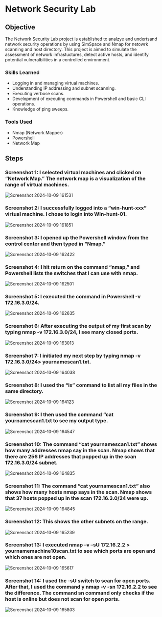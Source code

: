 # Network Security Lab

## Objective
The Network Security Lab project is established to analzye and undertsand network security operations by using SimSpace and Nmap for netowrk scanning and host directory. This project is aimed to simulate the assessment of network infrastuctures, detect active hosts, and identify potential vulneralbilities in a controlled environment. 
### Skills Learned
- Logging in and managing virtual machines.
- Understanding IP addressing and subnet scanning.
- Executing verbose scans.
- Development of executing commands in Powershell and basic CLI operations.
- Knowledge of ping sweeps.

### Tools Used
- Nmap (Network Mapper)
- Powershell
- Network Map

## Steps
### Screenshot 1: I selected virtual machines and clicked on “Network Map.” The network map is a visualization of the range of virtual machines.
![Screenshot 2024-10-09 161531](https://github.com/user-attachments/assets/82fa2383-1f86-4274-ac35-0ed299b34522)


### Screenshot 2: I successfully logged into a “win-hunt-xxx” virtual machine. I chose to login into WIn-hunt-01.
![Screenshot 2024-10-09 161851](https://github.com/user-attachments/assets/84cbd2f1-e282-44af-92e6-d89c7e115df2)


### Screenshot 3: I opened up the Powershell window from the control center and then typed in “Nmap.”
![Screenshot 2024-10-09 162422](https://github.com/user-attachments/assets/05a2bce4-043d-4056-8cab-d14cd3fb0b4a)


### Screenshot 4: I hit return on the command “nmap,” and Powershell lists the switches that I can use with nmap.
![Screenshot 2024-10-09 162501](https://github.com/user-attachments/assets/2ba0877b-095c-4291-9e1c-454e438c2901)


### Screenshot 5: I executed the command in Powershell -v 172.16.3.0/24.
![Screenshot 2024-10-09 162635](https://github.com/user-attachments/assets/d12b1be1-f20c-440c-a040-6a3f270229b1)


### Screenshot 6: After executing the output of my first scan by typing nmap -v 172.16.3.0/24, I see many closed ports.
![Screenshot 2024-10-09 163013](https://github.com/user-attachments/assets/1483e36f-2d75-4900-a022-c98ea55977a6)


### Screenshot 7: I initiated my next step by typing nmap -v 172.16.3.0/24> yournamescan1.txt.
![Screenshot 2024-10-09 164038](https://github.com/user-attachments/assets/03b5d400-4478-46c7-bccb-8c64d1c0b819)


### Screenshot 8: I used the “ls” command to list all my files in the same directory.
![Screenshot 2024-10-09 164123](https://github.com/user-attachments/assets/e46a0718-2c7f-4c4a-8964-4ee775a43452)


### Screenshot 9: I then used the command “cat yournamescan1.txt to see my output type.
![Screenshot 2024-10-09 164547](https://github.com/user-attachments/assets/8c5b2865-2f99-4ff2-93ce-c52d7f150627)


### Screenshot 10: The command “cat yournamescan1.txt” shows how many addresses nmap say in the scan. Nmap shows that there are 256 IP addresses that popped up in the scan 172.16.3.0/24 subnet.
![Screenshot 2024-10-09 164835](https://github.com/user-attachments/assets/a2ccbfc3-5ba7-4f30-889f-ca38f08165a0)


### Screenshot 11: The command “cat yournamescan1.txt” also shows how many hosts nmap says in the scan. Nmap shows that 37 hosts popped up in the scan 172.16.3.0/24 were up.
![Screenshot 2024-10-09 164845](https://github.com/user-attachments/assets/2b851bcd-7bfa-4d35-bccf-d3811a3e4e0c)


### Screenshot 12: This shows the other subnets on the range.
![Screenshot 2024-10-09 165239](https://github.com/user-attachments/assets/60ef536d-1ffd-46b4-868d-17045101b31c)


### Screenshot 13: I executed nmap –v –sU 172.16.2.2 > yournamemachine10scan.txt to see which ports are open and which ones are not open.
![Screenshot 2024-10-09 165617](https://github.com/user-attachments/assets/99887a30-2244-45bc-afa0-3cfd046efc13)


### Screenshot 14: I used the -sU switch to scan for open ports. After that, I used the command y nmap -v -sn 172.16.2.2 to see the difference. The command sn command only checks if the host is online but does not scan for open ports.
![Screenshot 2024-10-09 165803](https://github.com/user-attachments/assets/0dc9a5dc-8351-4c36-accf-8d71b6f90f12)
